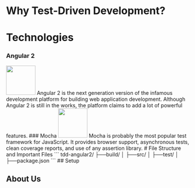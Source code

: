 # Why Test-Driven Development?
# Technologies
### Angular 2 
<img src="https://avatars0.githubusercontent.com/u/139426?v=3&s=400" width="80" height="80"/>
Angular 2 is the next generation version of the infamous development platform for building web application development. Although Angular 2 is still in the works, the platform claims to add a lot of powerful features.
### Mocha
<img src="https://cdn1.slant.co/11196-thumb.png" width="80" height="80"/>
Mocha is probably the most popular test framework for JavaScript. It provides browser support, asynchronous tests, clean coverage reports, and use of any assertion library.
# File Structure and Important Files
```
tdd-angular2/
 ├──build/                                 
 │   
 ├──src/                           		   
 │   
 ├──test/                                  
 │	   
 ├──package.json
```
## Setup

## About Us